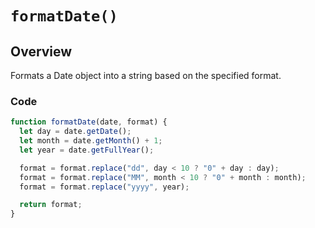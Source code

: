 # `formatDate()`

## Overview

Formats a Date object into a string based on the specified format.

### Code

```js
function formatDate(date, format) {
  let day = date.getDate();
  let month = date.getMonth() + 1;
  let year = date.getFullYear();

  format = format.replace("dd", day < 10 ? "0" + day : day);
  format = format.replace("MM", month < 10 ? "0" + month : month);
  format = format.replace("yyyy", year);

  return format;
}
```

